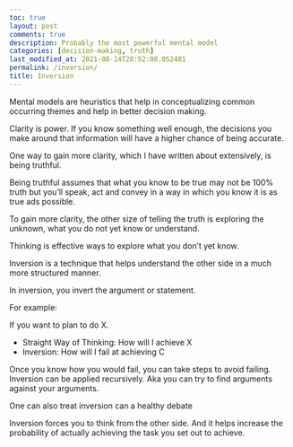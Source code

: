 ```yaml
---
toc: true
layout: post
comments: true
description: Probably the most powerful mental model
categories: [decision-making, truth]
last_modified_at: 2021-08-14T20:52:08.052481
permalink: /inversion/
title: Inversion
---
```


Mental models are heuristics that help in conceptualizing common occurring themes and help in better decision making.

Clarity is power. If you know something well enough, the decisions you make around that information will have a higher chance of being accurate.

One way to gain more clarity, which I have written about extensively, is being truthful.

Being truthful assumes that what you know to be true may not be 100% truth but you’ll speak, act and convey in a way in which you know it is as true ads possible.

To gain more clarity, the other size of telling the truth is exploring the unknown, what you do not yet know or understand.

Thinking is effective ways to explore what you don’t yet know.

Inversion is a technique that helps understand the other side in a much more structured manner.

In inversion, you invert the argument or statement.

For example: 

If you want to plan to do X. 
- Straight Way of Thinking: How will I achieve X
- Inversion: How will I fail at achieving C

Once you know how you would fail, you can take steps to avoid failing. Inversion can be applied recursively. Aka you can try to find arguments against your arguments.

One can also treat inversion can a healthy debate

Inversion forces you to think from the other side. And it helps increase the probability of actually achieving the task you set out to achieve.
